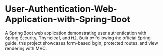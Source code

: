 # User-Authentication-Web-Application-with-Spring-Boot
A Spring Boot web application demonstrating user authentication with Spring Security, Thymeleaf, and H2. Built by following the official Spring guide, this project showcases form-based login, protected routes, and view rendering with MVC.
